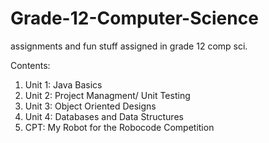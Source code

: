 # Grade-12-Computer-Science
assignments and fun stuff assigned in grade 12 comp sci.

Contents:
1) Unit 1: Java Basics
2) Unit 2: Project Managment/ Unit Testing
3) Unit 3: Object Oriented Designs
4) Unit 4: Databases and Data Structures
5) CPT: My Robot for the Robocode Competition

